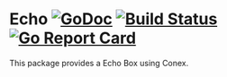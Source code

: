 # Echo [![GoDoc](https://img.shields.io/badge/godoc-reference-blue.svg?style=flat-square)](https://godoc.org/github.com/conex/redis)  [![Build Status](https://travis-ci.org/conex/redis.svg?branch=master)](https://travis-ci.org/conex/redis) [![Go Report Card](https://goreportcard.com/badge/github.com/conex/redis)](https://goreportcard.com/report/github.com/conex/redis)

This package provides a Echo Box using Conex.
